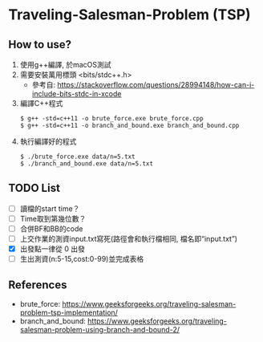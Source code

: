 # Traveling-Salesman-Problem (TSP)

## How to use?
1. 使用g++編譯, 於macOS測試
2. 需要安裝萬用標頭 <bits/stdc++.h> 
    - 參考自: https://stackoverflow.com/questions/28994148/how-can-i-include-bits-stdc-in-xcode
3. 編譯C++程式
    ```
    $ g++ -std=c++11 -o brute_force.exe brute_force.cpp
    $ g++ -std=c++11 -o branch_and_bound.exe branch_and_bound.cpp
    ```
4. 執行編譯好的程式
    ```
    $ ./brute_force.exe data/n=5.txt
    $ ./branch_and_bound.exe data/n=5.txt
    ```

## TODO List
- [ ] 讀檔的start time？
- [ ] Time取到第幾位數？
- [ ] 合併BF和BB的code
- [ ] 上交作業的測資input.txt寫死(路徑會和執行檔相同, 檔名即“input.txt”)
- [x] 出發點一律從 0 出發
- [ ] 生出測資(n:5-15,cost:0-99)並完成表格

## References
- brute_force: https://www.geeksforgeeks.org/traveling-salesman-problem-tsp-implementation/
- branch_and_bound: https://www.geeksforgeeks.org/traveling-salesman-problem-using-branch-and-bound-2/
